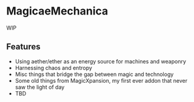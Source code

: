 # MagicaeMechanica

WIP

## Features
- Using aether/ether as an energy source for machines and weaponry
- Harnessing chaos and entropy
- Misc things that bridge the gap between magic and technology
- Some old things from MagicXpansion, my first ever addon that never saw the light of day
- TBD
